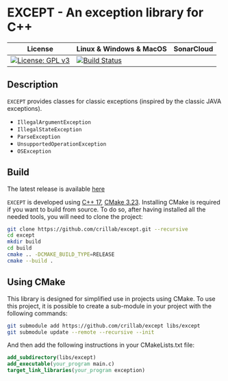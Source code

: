 # EXCEPT - An exception library for C++

| License | Linux & Windows & MacOS                                                                                                                                                     | SonarCloud |
| -------- |-----------------------------------------------------------------------------------------------------------------------------------------------------------| ------- |
| [![License: GPL v3](https://img.shields.io/badge/License-GPL%20v3-blue.svg)](http://www.gnu.org/licenses/gpl-3.0)     | [![Build Status](https://github.com/crillab/except/actions/workflows/cmake.yml/badge.svg)](https://github.com/crillab/except/actions/workflows/cmake.yml) |  

## Description

`EXCEPT` provides classes for classic exceptions (inspired by the classic JAVA exceptions).

- `IllegalArgumentException`
- `IllegalStateException`
- `ParseException`
- `UnsupportedOperationException`
- `OSException`

## Build

The latest release is available [here](/releases/latest)

`EXCEPT` is developed using [C++ 17](https://en.cppreference.com/w/cpp/17),
[CMake 3.23](https://cmake.org/).
Installing CMake is required if you want to build from source.
To do so, after having installed all the needed tools, you will need to clone
the project:

```bash
git clone https://github.com/crillab/except.git --recursive
cd except
mkdir build
cd build 
cmake .. -DCMAKE_BUILD_TYPE=RELEASE
cmake --build . 
```

## Using CMake

This library is designed for simplified use in projects using CMake. To use this project, it is possible to
create a sub-module in your project with the following commands:

```bash
git submodule add https://github.com/crillab/except libs/except
git submodule update --remote --recursive --init
```

And then add the following instructions in your CMakeLists.txt file:

```cmake
add_subdirectory(libs/except)
add_executable(your_program main.c)
target_link_libraries(your_program exception)
```

